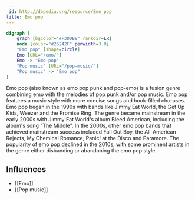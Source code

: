 ```yaml
---
_id: http://dbpedia.org/resource/Emo_pop
title: Emo pop
---
```


```dot
digraph {
	graph [bgcolor="#F3DDB8" rankdir=LR]
	node [color="#26242F" penwidth=3.0]
	"Emo pop" [shape=circle]
	Emo [URL="/emo/"]
	Emo -> "Emo pop"
	"Pop music" [URL="/pop-music/"]
	"Pop music" -> "Emo pop"
}
```

Emo pop (also known as emo pop punk and pop-emo) is a fusion genre combining emo with the melodies of pop punk and/or pop music. Emo pop features a music style with more concise songs and hook-filled choruses. Emo pop began in the 1990s with bands like Jimmy Eat World, the Get Up Kids, Weezer and the Promise Ring. The genre became mainstream in the early 2000s with Jimmy Eat World's album Bleed American, including the album's song "The Middle". In the 2000s, other emo pop bands that achieved mainstream success included Fall Out Boy, the All-American Rejects, My Chemical Romance, Panic! at the Disco and Paramore. The popularity of emo pop declined in the 2010s, with some prominent artists in the genre either disbanding or abandoning the emo pop style.

## Influences
- [[Emo]]
- [[Pop music]]
